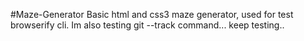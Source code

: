 #Maze-Generator
Basic html and css3 maze generator, used for test browserify cli.
Im also testing git --track command...
keep testing..
